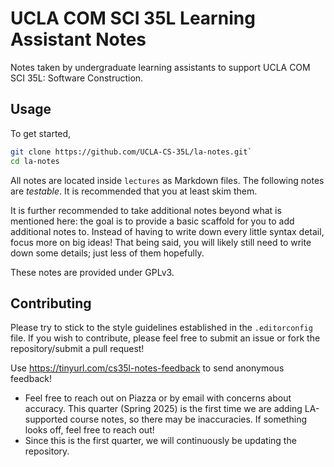# UCLA COM SCI 35L Learning Assistant Notes

Notes taken by undergraduate learning assistants to support UCLA COM SCI 35L:
Software Construction.

## Usage

To get started,

```sh
git clone https://github.com/UCLA-CS-35L/la-notes.git`
cd la-notes
```

All notes are located inside `lectures` as Markdown files. The following notes
are _testable_. It is recommended that you at least skim them.

It is further recommended to take additional notes beyond what is mentioned
here: the goal is to provide a basic scaffold for you to add additional notes
to. Instead of having to write down every little syntax detail, focus more on
big ideas! That being said, you will likely still need to write down some
details; just less of them hopefully.

These notes are provided under GPLv3.

## Contributing

Please try to stick to the style guidelines established in the `.editorconfig`
file. If you wish to contribute, please feel free to submit an issue or fork the
repository/submit a pull request!

Use <https://tinyurl.com/cs35l-notes-feedback> to send anonymous feedback!

- Feel free to reach out on Piazza or by email with concerns about accuracy.
  This quarter (Spring 2025) is the first time we are adding LA-supported course
  notes, so there may be inaccuracies. If something looks off, feel free to
  reach out!
- Since this is the first quarter, we will continuously be updating the
  repository.
